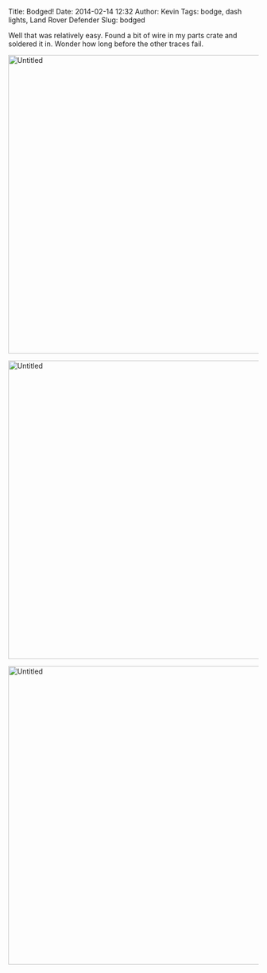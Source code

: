 Title: Bodged!
Date: 2014-02-14 12:32
Author: Kevin
Tags: bodge, dash lights, Land Rover Defender
Slug: bodged

Well that was relatively easy. Found a bit of wire in my parts crate and
soldered it in. Wonder how long before the other traces fail.

<a data-flickr-embed="true"  href="https://www.flickr.com/photos/Kevinisageek/25477617325/in/album-72157663079853173/" title="Untitled"><img src="https://farm2.staticflickr.com/1604/25477617325_b15b689244_c.jpg" width="800" height="600" alt="Untitled"></a>

<a data-flickr-embed="true"  href="https://www.flickr.com/photos/Kevinisageek/25477620585/in/album-72157663079853173/" title="Untitled"><img src="https://farm2.staticflickr.com/1449/25477620585_2c92be7870_c.jpg" width="800" height="600" alt="Untitled"></a>

<a data-flickr-embed="true"  href="https://www.flickr.com/photos/Kevinisageek/25110059549/in/album-72157663079853173/" title="Untitled"><img src="https://farm2.staticflickr.com/1676/25110059549_3636b8b98e_c.jpg" width="800" height="600" alt="Untitled"></a>
